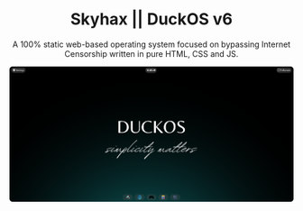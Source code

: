 <h1 align="center">Skyhax || DuckOS v6</h1>
<p align="center">A 100% static web-based operating system focused on bypassing Internet Censorship written in pure HTML, CSS and JS.</p>
<p align="center"><img src="/media/showcase.png"></p>
